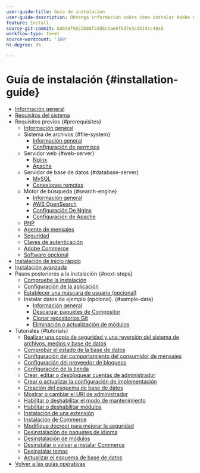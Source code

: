 ```yaml
---
user-guide-title: Guía de instalación
user-guide-description: Obtenga información sobre cómo instalar Adobe Commerce para implementaciones locales.
feature: Install
source-git-commit: 8d0d8f9822b88f2dd8cbae8f6d7e3cdb14cc4848
workflow-type: tm+mt
source-wordcount: '169'
ht-degree: 3%

---
```



# Guía de instalación {#installation-guide}

- [Información general](overview.md)
- [Requisitos del sistema](system-requirements.md)
- Requisitos previos {#prerequisites}
   - [Información general](prerequisites/overview.md)
   - Sistema de archivos {#file-system}
      - [Información general](prerequisites/file-system/overview.md)
      - [Configuración de permisos](prerequisites/file-system/configure-permissions.md)
   - Servidor web {#web-server}
      - [Nginx](prerequisites/web-server/nginx.md)
      - [Apache](prerequisites/web-server/apache.md)
   - Servidor de base de datos {#database-server}
      - [MySQL](prerequisites/database/mysql.md)
      - [Conexiones remotas](prerequisites/database/mysql-remote.md)
   - Motor de búsqueda {#search-engine}
      - [Información general](prerequisites/search-engine/overview.md)
      - [AWS OpenSearch](prerequisites/search-engine/aws-opensearch.md)
      - [Configuración De Nginx](prerequisites/search-engine/configure-nginx.md)
      - [Configuración de Apache](prerequisites/search-engine/configure-apache.md)
   - [PHP](prerequisites/php-settings.md)
   - [Agente de mensajes](prerequisites/rabbitmq.md)
   - [Seguridad](prerequisites/security.md)
   - [Claves de autenticación](prerequisites/authentication-keys.md)
   - [Adobe Commerce](prerequisites/commerce.md)
   - [Software opcional](prerequisites/optional-software.md)
- [Instalación de inicio rápido](composer.md)
- [Instalación avanzada](advanced.md)
- Pasos posteriores a la instalación {#next-steps}
   - [Compruebe la instalación](next-steps/verify.md)
   - [Configuración de la aplicación](next-steps/configuration.md)
   - [Establecer una máscara de usuario (opcional)](next-steps/set-umask.md)
   - Instalar datos de ejemplo (opcional). {#sample-data}
      - [Información general](sample-data/overview.md)
      - [Descargar paquetes de Compositor](sample-data/composer-packages.md)
      - [Clonar repositorios Git](sample-data/git-repositories.md)
      - [Eliminación o actualización de módulos](sample-data/remove-or-update.md)
- Tutoriales {#tutorials}
   - [Realizar una copia de seguridad y una reversión del sistema de archivos, medios y base de datos](tutorials/backup.md)
   - [Comprobar el estado de la base de datos](tutorials/database-status.md)
   - [Configuración del comportamiento del consumidor de mensajes](tutorials/message-consumers.md)
   - [Configuración del proveedor de bloqueos](tutorials/lock-provider.md)
   - [Configuración de la tienda](tutorials/store.md)
   - [Crear, editar o desbloquear cuentas de administrador](tutorials/admin.md)
   - [Crear o actualizar la configuración de implementación](tutorials/deployment.md)
   - [Creación del esquema de base de datos](tutorials/database.md)
   - [Mostrar o cambiar el URI de administrador](tutorials/admin-uri.md)
   - [Habilitar o deshabilitar el modo de mantenimiento](tutorials/maintenance-mode.md)
   - [Habilitar o deshabilitar módulos](tutorials/manage-modules.md)
   - [Instalación de una extensión](tutorials/extensions.md)
   - [Instalación de Commerce](tutorials/install.md)
   - [Modifique docroot para mejorar la seguridad](tutorials/docroot.md)
   - [Desinstalación de paquetes de idioma](tutorials/language-packages.md)
   - [Desinstalación de módulos](tutorials/uninstall-modules.md)
   - [Desinstalar o volver a instalar Commerce](tutorials/uninstall.md)
   - [Desinstalar temas](tutorials/themes.md)
   - [Actualizar el esquema de base de datos](tutorials/database-upgrade.md)
- [Volver a las guías operativas](https://experienceleague.adobe.com/docs/commerce-operations/operational-guides/home.html?lang=es)
